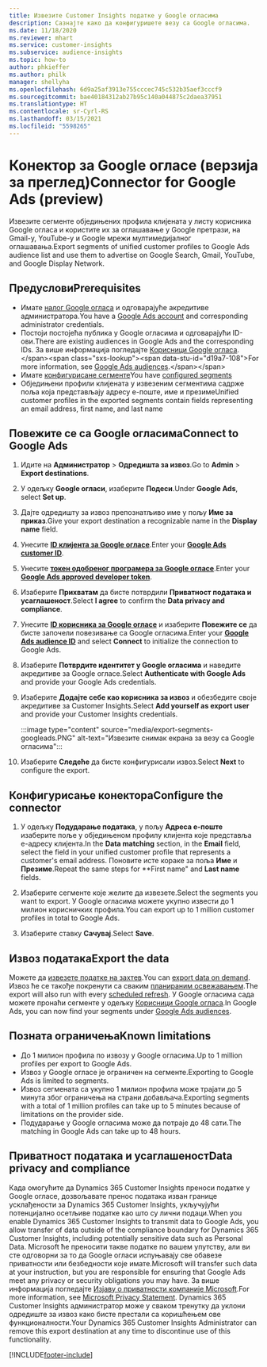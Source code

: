 ```yaml
---
title: Извезите Customer Insights податке у Google огласима
description: Сазнајте како да конфигуришете везу са Google огласима.
ms.date: 11/18/2020
ms.reviewer: mhart
ms.service: customer-insights
ms.subservice: audience-insights
ms.topic: how-to
author: phkieffer
ms.author: philk
manager: shellyha
ms.openlocfilehash: 6d9a25af3913e755cccec745c532b35aef3cccf9
ms.sourcegitcommit: bae40184312ab27b95c140a044875c2daea37951
ms.translationtype: HT
ms.contentlocale: sr-Cyrl-RS
ms.lasthandoff: 03/15/2021
ms.locfileid: "5598265"
---
```

# <a name="connector-for-google-ads-preview"></a><span data-ttu-id="d19a7-103">Конектор за Google огласе (верзија за преглед)</span><span class="sxs-lookup"><span data-stu-id="d19a7-103">Connector for Google Ads (preview)</span></span>

<span data-ttu-id="d19a7-104">Извезите сегменте обједињених профила клијената у листу корисника Google огласа и користите их за оглашавање у Google претрази, на Gmail-у, YouTube-у и Google мрежи мултимедијалног оглашавања.</span><span class="sxs-lookup"><span data-stu-id="d19a7-104">Export segments of unified customer profiles to Google Ads audience list and use them to advertise on Google Search, Gmail, YouTube, and Google Display Network.</span></span> 

## <a name="prerequisites"></a><span data-ttu-id="d19a7-105">Предуслови</span><span class="sxs-lookup"><span data-stu-id="d19a7-105">Prerequisites</span></span>

-   <span data-ttu-id="d19a7-106">Имате [налог Google огласа](https://ads.google.com/) и одговарајуће акредитиве администратора.</span><span class="sxs-lookup"><span data-stu-id="d19a7-106">You have a [Google Ads account](https://ads.google.com/) and corresponding administrator credentials.</span></span>
-   <span data-ttu-id="d19a7-107">Постоји постојећа публика у Google огласима и одговарајући ID-ови.</span><span class="sxs-lookup"><span data-stu-id="d19a7-107">There are existing audiences in Google Ads and the corresponding IDs.</span></span> <span data-ttu-id="d19a7-108">За више информација погледајте [Корисници Google огласа](https://support.google.com/google-ads/answer/7558048?hl=en#:~:text=Audience%20lists%20is%20a%20section,Display%20Network%20through%20remarketing%20campaigns.).</span><span class="sxs-lookup"><span data-stu-id="d19a7-108">For more information, see [Google Ads audiences](https://support.google.com/google-ads/answer/7558048?hl=en#:~:text=Audience%20lists%20is%20a%20section,Display%20Network%20through%20remarketing%20campaigns.).</span></span>
-   <span data-ttu-id="d19a7-109">Имате [конфигурисане сегменте](segments.md)</span><span class="sxs-lookup"><span data-stu-id="d19a7-109">You have [configured segments](segments.md)</span></span>
-   <span data-ttu-id="d19a7-110">Обједињени профили клијената у извезеним сегментима садрже поља која представљају адресу е-поште, име и презиме</span><span class="sxs-lookup"><span data-stu-id="d19a7-110">Unified customer profiles in the exported segments contain fields representing an email address, first name, and last name</span></span>

## <a name="connect-to-google-ads"></a><span data-ttu-id="d19a7-111">Повежите се са Google огласима</span><span class="sxs-lookup"><span data-stu-id="d19a7-111">Connect to Google Ads</span></span>

1. <span data-ttu-id="d19a7-112">Идите на **Администратор** > **Одредишта за извоз**.</span><span class="sxs-lookup"><span data-stu-id="d19a7-112">Go to **Admin** > **Export destinations**.</span></span>

1. <span data-ttu-id="d19a7-113">У одељку **Google огласи**, изаберите **Подеси**.</span><span class="sxs-lookup"><span data-stu-id="d19a7-113">Under **Google Ads**, select **Set up**.</span></span>

1. <span data-ttu-id="d19a7-114">Дајте одредишту за извоз препознатљиво име у пољу **Име за приказ**.</span><span class="sxs-lookup"><span data-stu-id="d19a7-114">Give your export destination a recognizable name in the **Display name** field.</span></span>

1. <span data-ttu-id="d19a7-115">Унесите **[ID клијента за Google огласе](https://support.google.com/google-ads/answer/1704344)**.</span><span class="sxs-lookup"><span data-stu-id="d19a7-115">Enter your **[Google Ads customer ID](https://support.google.com/google-ads/answer/1704344)**.</span></span>

1. <span data-ttu-id="d19a7-116">Унесите **[токен одобреног програмера за Google огласе](https://developers.google.com/google-ads/api/docs/first-call/dev-token)**.</span><span class="sxs-lookup"><span data-stu-id="d19a7-116">Enter your **[Google Ads approved developer token](https://developers.google.com/google-ads/api/docs/first-call/dev-token)**.</span></span>

1. <span data-ttu-id="d19a7-117">Изаберите **Прихватам** да бисте потврдили **Приватност података и усаглашеност**.</span><span class="sxs-lookup"><span data-stu-id="d19a7-117">Select **I agree** to confirm the **Data privacy and compliance**.</span></span>

1. <span data-ttu-id="d19a7-118">Унесите **[ID корисника за Google огласе](https://support.google.com/google-ads/answer/7558048?hl=en#:~:text=Audience%20lists%20is%20a%20section,Display%20Network%20through%20remarketing%20campaigns.)** и изаберите **Повежите се** да бисте започели повезивање са Google огласима.</span><span class="sxs-lookup"><span data-stu-id="d19a7-118">Enter your **[Google Ads audience ID](https://support.google.com/google-ads/answer/7558048?hl=en#:~:text=Audience%20lists%20is%20a%20section,Display%20Network%20through%20remarketing%20campaigns.)** and select **Connect** to initialize the connection to Google Ads.</span></span>

1. <span data-ttu-id="d19a7-119">Изаберите **Потврдите идентитет у Google огласима** и наведите акредитиве за Google огласе.</span><span class="sxs-lookup"><span data-stu-id="d19a7-119">Select **Authenticate with Google Ads** and provide your Google Ads credentials.</span></span>

1. <span data-ttu-id="d19a7-120">Изаберите **Додајте себе као корисника за извоз** и обезбедите своје акредитиве за Customer Insights.</span><span class="sxs-lookup"><span data-stu-id="d19a7-120">Select **Add yourself as export user** and provide your Customer Insights credentials.</span></span>

   :::image type="content" source="media/export-segments-googleads.PNG" alt-text="Извезите снимак екрана за везу са Google огласима":::

1. <span data-ttu-id="d19a7-122">Изаберите **Следеће** да бисте конфигурисали извоз.</span><span class="sxs-lookup"><span data-stu-id="d19a7-122">Select **Next** to configure the export.</span></span>

## <a name="configure-the-connector"></a><span data-ttu-id="d19a7-123">Конфигурисање конектора</span><span class="sxs-lookup"><span data-stu-id="d19a7-123">Configure the connector</span></span>

1. <span data-ttu-id="d19a7-124">У одељку **Подударање података**, у пољу **Адреса е-поште** изаберите поље у обједињеном профилу клијента које представља е-адресу клијента.</span><span class="sxs-lookup"><span data-stu-id="d19a7-124">In the **Data matching** section, in the **Email** field, select the field in your unified customer profile that represents a customer's email address.</span></span> <span data-ttu-id="d19a7-125">Поновите исте кораке за поља **Име** и **Презиме**.</span><span class="sxs-lookup"><span data-stu-id="d19a7-125">Repeat the same steps for \*\*First name" and **Last name** fields.</span></span>

1. <span data-ttu-id="d19a7-126">Изаберите сегменте које желите да извезете.</span><span class="sxs-lookup"><span data-stu-id="d19a7-126">Select the segments you want to export.</span></span> <span data-ttu-id="d19a7-127">У Google огласима можете укупно извести до 1 милион корисничких профила.</span><span class="sxs-lookup"><span data-stu-id="d19a7-127">You can export up to 1 million customer profiles in total to Google Ads.</span></span>

1. <span data-ttu-id="d19a7-128">Изаберите ставку **Сачувај**.</span><span class="sxs-lookup"><span data-stu-id="d19a7-128">Select **Save**.</span></span>

## <a name="export-the-data"></a><span data-ttu-id="d19a7-129">Извоз података</span><span class="sxs-lookup"><span data-stu-id="d19a7-129">Export the data</span></span>

<span data-ttu-id="d19a7-130">Можете да [извезете податке на захтев](export-destinations.md).</span><span class="sxs-lookup"><span data-stu-id="d19a7-130">You can [export data on demand](export-destinations.md).</span></span> <span data-ttu-id="d19a7-131">Извоз ће се такође покренути са сваким [планираним освежавањем](system.md#schedule-tab).</span><span class="sxs-lookup"><span data-stu-id="d19a7-131">The export will also run with every [scheduled refresh](system.md#schedule-tab).</span></span> <span data-ttu-id="d19a7-132">У Google огласима сада можете пронаћи сегменте у одељку [Корисници Google огласа](https://support.google.com/google-ads/answer/7558048?hl=en/).</span><span class="sxs-lookup"><span data-stu-id="d19a7-132">In Google Ads, you can now find your segments under [Google Ads audiences](https://support.google.com/google-ads/answer/7558048?hl=en/).</span></span>

## <a name="known-limitations"></a><span data-ttu-id="d19a7-133">Позната ограничења</span><span class="sxs-lookup"><span data-stu-id="d19a7-133">Known limitations</span></span>

- <span data-ttu-id="d19a7-134">До 1 милион профила по извозу у Google огласима.</span><span class="sxs-lookup"><span data-stu-id="d19a7-134">Up to 1 million profiles per export to Google Ads.</span></span>
- <span data-ttu-id="d19a7-135">Извоз у Google огласе је ограничен на сегменте.</span><span class="sxs-lookup"><span data-stu-id="d19a7-135">Exporting to Google Ads is limited to segments.</span></span>
- <span data-ttu-id="d19a7-136">Извоз сегмената са укупно 1 милион профила може трајати до 5 минута због ограничења на страни добављача.</span><span class="sxs-lookup"><span data-stu-id="d19a7-136">Exporting segments with a total of 1 million profiles can take up to 5 minutes because of limitations on the provider side.</span></span> 
- <span data-ttu-id="d19a7-137">Подударање у Google огласима може да потраје до 48 сати.</span><span class="sxs-lookup"><span data-stu-id="d19a7-137">The matching in Google Ads can take up to 48 hours.</span></span>

## <a name="data-privacy-and-compliance"></a><span data-ttu-id="d19a7-138">Приватност података и усаглашеност</span><span class="sxs-lookup"><span data-stu-id="d19a7-138">Data privacy and compliance</span></span>

<span data-ttu-id="d19a7-139">Када омогућите да Dynamics 365 Customer Insights преноси податке у Google огласе, дозвољавате пренос података изван границе усклађености за Dynamics 365 Customer Insights, укључујући потенцијално осетљиве податке као што су лични подаци.</span><span class="sxs-lookup"><span data-stu-id="d19a7-139">When you enable Dynamics 365 Customer Insights to transmit data to Google Ads, you allow transfer of data outside of the compliance boundary for Dynamics 365 Customer Insights, including potentially sensitive data such as Personal Data.</span></span> <span data-ttu-id="d19a7-140">Microsoft ће преносити такве податке по вашем упутству, али ви сте одговорни за то да Google огласи испуњавају све обавезе приватности или безбедности које имате.</span><span class="sxs-lookup"><span data-stu-id="d19a7-140">Microsoft will transfer such data at your instruction, but you are responsible for ensuring that Google Ads meet any privacy or security obligations you may have.</span></span> <span data-ttu-id="d19a7-141">За више информација погледајте [Изјаву о приватности компаније Microsoft](https://go.microsoft.com/fwlink/?linkid=396732).</span><span class="sxs-lookup"><span data-stu-id="d19a7-141">For more information, see [Microsoft Privacy Statement](https://go.microsoft.com/fwlink/?linkid=396732).</span></span>
<span data-ttu-id="d19a7-142">Dynamics 365 Customer Insights администратор може у сваком тренутку да уклони одредиште за извоз како бисте престали са коришћењем ове функционалности.</span><span class="sxs-lookup"><span data-stu-id="d19a7-142">Your Dynamics 365 Customer Insights Administrator can remove this export destination at any time to discontinue use of this functionality.</span></span>


[!INCLUDE[footer-include](../includes/footer-banner.md)]
